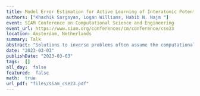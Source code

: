 ```yaml
---
title: Model Error Estimation for Active Learning of Interatomic Potential Models
authors: ["Khachik Sargsyan, Logan Williams, Habib N. Najm "]
event: SIAM Conference on Computational Science and Engineering
event_url: https://www.siam.org/conferences/cm/conference/cse23
location: Amsterdam, Netherlands
summary: Talk
abstract: "Solutions to inverse problems often assume the computational model can replicate the true mechanism behind data generation. However,  physical models carry misspecification due to different parameterizations and assumptions. Ignoring such model errors can lead to overconfident calibrations and poor predictive capability, even when high-quality data are used. As a result, outer-loop tasks, such as active learning or optimal design lead to biased results with poorly calibrated uncertainties.<br><br>This work will present a Bayesian inference framework for representing, quantifying, and propagating uncertainties due to model structural errors by embedding stochastic correction terms in the model. The physical input parameters and model-error parameters are then simultaneously optimized in an inverse modeling context. <br><br>We will demonstrate the methodology on example problems developing machine-learned interatomic potential (MLIAP) models. The resulting predictive uncertainties capture model error and will be employed in an active learning loop to enable efficient construction of uncertainty-augmented MLIAPs."
date: "2023-03-03"
publishDate: "2023-03-03"
tags:  []
all_day:  false
featured:  false
math:  true
url_pdf: "files/siam_cse23.pdf"
---
```

